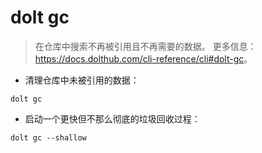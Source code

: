 # dolt gc

> 在仓库中搜索不再被引用且不再需要的数据。
> 更多信息：<https://docs.dolthub.com/cli-reference/cli#dolt-gc>。

- 清理仓库中未被引用的数据：

`dolt gc`

- 启动一个更快但不那么彻底的垃圾回收过程：

`dolt gc --shallow`